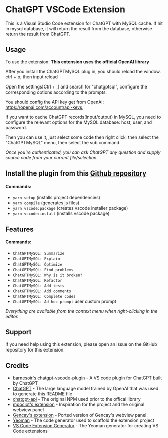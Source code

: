# ChatGPT VSCode Extension

This is a Visual Studio Code extension for ChatGPT with MySQL cache. If hit in mysql database, it will return the result from the database, otherwise return the result from ChatGPT.

## Usage

To use the extension:
**This extension uses the official OpenAI library**

After you install the ChatGPTMySQL plug in, you should reload the window. ctrl + p, then input reload

Open the settings[Ctrl + ,] and search for "chatgptsql", configure the corresponding options according to the prompts. 

You should config the API key get from OpenAI: https://openai.com/account/api-keys, 

If you want to cache ChatGPT records(input/output) in MySQL, you need to configure the relevant options for the MySQL database: host, user, and password.

Then you can use it, just select some code then right click, then select the "ChatGPTMySQL" menu, then select the sub command.

*Once you're authenticated, you can ask ChatGPT any question and supply source code from your current file/selection.*

## Install the plugin from this [Github repository](https://github.com/gaojian80422/chatgpt-mysql-vscode-plugin)
#### Commands:
- `yarn setup` (installs project dependencies)
- `yarn compile` (generates js files)
- `yarn vscode:package` (creates vscode installer package)
- `yarn vscode:install` (installs vscode package)

## Features
#### Commands:
- `ChatGPTMySQL: Summarize`
- `ChatGPTMySQL: Explain`
- `ChatGPTMySQL: Optimize`
- `ChatGPTMySQL: Find problems`
- `ChatGPTMySQL: Why is it broken?`
- `ChatGPTMySQL: Refactor`
- `ChatGPTMySQL: Add tests`
- `ChatGPTMySQL: Add comments`
- `ChatGPTMySQL: Complete codes`
- `ChatGPTMySQL: Ad-hoc prompt` user custom prompt

*Everything are available from the context menu when right-clicking in the editor.*


## Support
If you need help using this extension, please open an issue on the GitHub repository for this extension.

## Credits
- [barnesoir's chatgpt-vscode-plugin](https://https://github.com/barnesoir/chatgpt-vscode-plugin) - A VS code plugin for ChatGPT built by ChatGPT
- [ChatGPT](https://chat.openai.com/chat) - The large language model trained by OpenAI that was used to generate this README file
- [chatgpt-api](https://github.com/transitive-bullshit/chatgpt-api/) - The original NPM used prior to the offical library
- [mpociot's extension](https://github.com/mpociot/chatgpt-vscode) - Inspiration for the project and the original webview panel
- [Gencay's extension](https://github.com/gencay/vscode-chatgpt) - Ported version of Gencay's webview panel.
- [Yeoman](https://yeoman.io/) - The code generator used to scaffold the extension project
- [VS Code Extension Generator](https://github.com/Microsoft/vscode-generator-code) - The Yeoman generator for creating VS Code extensions
